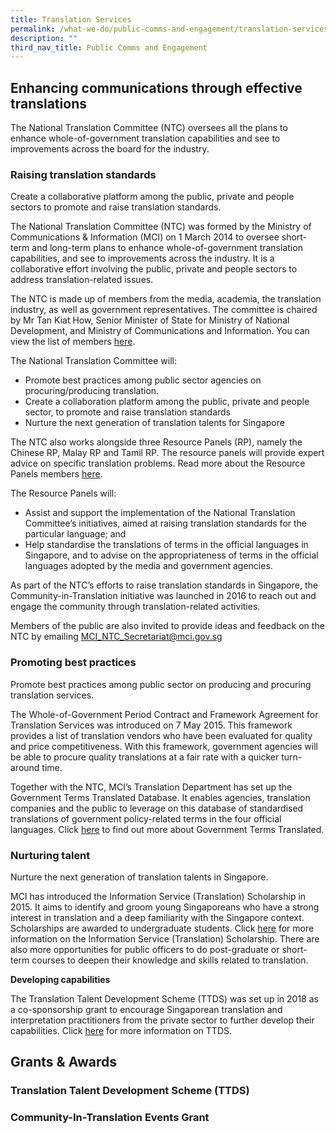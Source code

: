 ```yaml
---
title: Translation Services
permalink: /what-we-do/public-comms-and-engagement/translation-services/
description: ""
third_nav_title: Public Comms and Engagement
---
```

Enhancing communications through effective translations
-------------------------------------------------------

The National Translation Committee (NTC) oversees all the plans to enhance whole-of-government translation capabilities and see to improvements across the board for the industry.

### Raising translation standards

Create a collaborative platform among the public, private and people sectors to promote and raise translation standards. 

The National Translation Committee (NTC) was formed by the Ministry of Communications & Information (MCI) on 1 March 2014 to oversee short-term and long-term plans to enhance whole-of-government translation capabilities, and see to improvements across the industry. It is a collaborative effort involving the public, private and people sectors to address translation-related issues.

The NTC is made up of members from the media, academia, the translation industry, as well as government representatives. The committee is chaired by Mr Tan Kiat How, Senior Minister of State for Ministry of National Development, and Ministry of Communications and Information. You can view the list of members [here](https://www.mci.gov.sg/-/media/MciCorp/Doc/N_NTC-5th-Term-NTC-CVs_Updated-as-at-4-Oct.ashx). 

The National Translation Committee will:

*   Promote best practices among public sector agencies on procuring/producing translation.
*   Create a collaboration platform among the public, private and people sector, to promote and raise translation standards
*   Nurture the next generation of translation talents for Singapore

The NTC also works alongside three Resource Panels (RP), namely the Chinese RP, Malay RP and Tamil RP. The resource panels will provide expert advice on specific translation problems. Read more about the Resource Panels members [here](https://www.mci.gov.sg/-/media/MciCorp/Doc/Public-Comms/Resource-Panels-5th-Term-CVs_010322.ashx).

The Resource Panels will:

*   Assist and support the implementation of the National Translation Committee’s initiatives, aimed at raising translation standards for the particular language; and
*   Help standardise the translations of terms in the official languages in Singapore, and to advise on the appropriateness of terms in the official languages adopted by the media and government agencies.

As part of the NTC’s efforts to raise translation standards in Singapore, the Community-in-Translation initiative was launched in 2016 to reach out and engage the community through translation-related activities.

Members of the public are also invited to provide ideas and feedback on the NTC by emailing [MCI\_NTC\_Secretariat@mci.gov.sg](mailto:MCI_NTC_Secretariat@mci.gov.sg)

### Promoting best practices

Promote best practices among public sector on producing and procuring translation services. 

The Whole-of-Government Period Contract and Framework Agreement for Translation Services was introduced on 7 May 2015. This framework provides a list of translation vendors who have been evaluated for quality and price competitiveness. With this framework, government agencies will be able to procure quality translations at a fair rate with a quicker turn-around time.

Together with the NTC, MCI’s Translation Department has set up the Government Terms Translated Database. It enables agencies, translation companies and the public to leverage on this database of standardised translations of government policy-related terms in the four official languages. Click [here](https://www.mci.gov.sg/portfolios/public-comms/initiatives/Others/gvt-terms-translated) to find out more about Government Terms Translated.

### Nurturing talent

Nurture the next generation of translation talents in Singapore.  
  
MCI has introduced the Information Service (Translation) Scholarship in 2015. It aims to identify and groom young Singaporeans who have a strong interest in translation and a deep familiarity with the Singapore context. Scholarships are awarded to undergraduate students. Click [here](http://www.mci.gov.sg/careers-grants/scholarship/scholarship/scholarships-offered) for more information on the Information Service (Translation) Scholarship. There are also more opportunities for public officers to do post-graduate or short-term courses to deepen their knowledge and skills related to translation.  
  
**Developing capabilities**   
  
The Translation Talent Development Scheme (TTDS) was set up in 2018 as a co-sponsorship grant to encourage Singaporean translation and interpretation practitioners from the private sector to further develop their capabilities. Click [here](http://www.mci.gov.sg/ttds) for more information on TTDS.


Grants & Awards
-------------------------------------------------------
### Translation Talent Development Scheme (TTDS)

### Community-In-Translation Events Grant